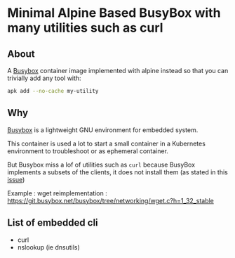# Minimal Alpine Based BusyBox with many utilities such as curl

## About

A [Busybox](https://busybox.net/) container image implemented with alpine instead 
so that you can trivially add any tool with:

```bash
apk add --no-cache my-utility
```

## Why

[Busybox](https://busybox.net/) is a lightweight GNU environment 
for embedded system. 

This container is used a lot to start a small container
in a Kubernetes environment to troubleshoot or as ephemeral container.

But Busybox miss a lof of utilities such as `curl` because BusyBox implements
a subsets of the clients, it does not install them (as stated in this [issue](https://github.com/docker-library/busybox/issues/47))

Example : wget reimplementation : https://git.busybox.net/busybox/tree/networking/wget.c?h=1_32_stable

## List of embedded cli

* curl
* nslookup (ie dnsutils)
